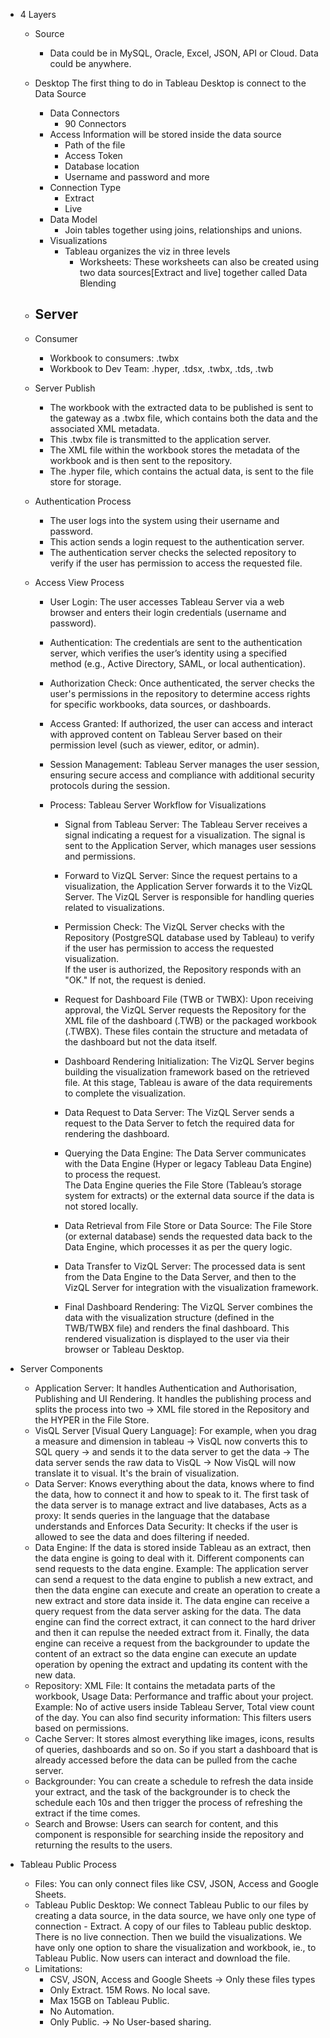 - 4 Layers
  - Source
    - Data could be in MySQL, Oracle, Excel, JSON, API or Cloud. Data could be anywhere.
  - Desktop
    The first thing to do in Tableau Desktop is connect to the Data Source
    - Data Connectors
      - 90 Connectors
    - Access Information will be stored inside the data source
      - Path of the file
      - Access Token
      - Database location
      - Username and password and more
    - Connection Type
      - Extract
      - Live
    - Data Model
      - Join tables together using joins, relationships and unions.
    - Visualizations
      - Tableau organizes the viz in three levels
        - Worksheets: These worksheets can also be created using two data sources[Extract and live] together called Data Blending
  - Server
    - 
  - Consumer
    - Workbook to consumers: .twbx
    - Workbook to Dev Team: .hyper, .tdsx, .twbx, .tds, .twb

  - Server Publish
    - The workbook with the extracted data to be published is sent to the gateway as a .twbx file, which contains both the data and the associated XML metadata.
    - This .twbx file is transmitted to the application server.
    - The XML file within the workbook stores the metadata of the workbook and is then sent to the repository.
    - The .hyper file, which contains the actual data, is sent to the file store for storage.

  - Authentication Process
    - The user logs into the system using their username and password.
    - This action sends a login request to the authentication server.
    - The authentication server checks the selected repository to verify if the user has permission to access the requested file.

  - Access View Process
    - User Login: The user accesses Tableau Server via a web browser and enters their login credentials (username and password).
    - Authentication: The credentials are sent to the authentication server, which verifies the user’s identity using a specified method (e.g., Active Directory, SAML, or local authentication).
    - Authorization Check: Once authenticated, the server checks the user's permissions in the repository to determine access rights for specific workbooks, data sources, or dashboards.
    - Access Granted: If authorized, the user can access and interact with approved content on Tableau Server based on their permission level (such as viewer, editor, or admin).
    - Session Management: Tableau Server manages the user session, ensuring secure access and compliance with additional security protocols during the session.

    - Process: Tableau Server Workflow for Visualizations
      - Signal from Tableau Server: The Tableau Server receives a signal indicating a request for a visualization. The signal is sent to the Application Server, which manages user sessions and permissions.
      
      - Forward to VizQL Server: Since the request pertains to a visualization, the Application Server forwards it to the VizQL Server. The VizQL Server is responsible for handling queries related to visualizations.
      
      - Permission Check: The VizQL Server checks with the Repository (PostgreSQL database used by Tableau) to verify if the user has permission to access the requested visualization.    
      If the user is authorized, the Repository responds with an "OK."
      If not, the request is denied.

      - Request for Dashboard File (TWB or TWBX): Upon receiving approval, the VizQL Server requests the Repository for the XML file of the dashboard (.TWB) or the packaged workbook (.TWBX). These files contain the structure and metadata of the dashboard but not the data itself.
      
      - Dashboard Rendering Initialization: The VizQL Server begins building the visualization framework based on the retrieved file. At this stage, Tableau is aware of the data requirements to complete the visualization.
      
      - Data Request to Data Server: The VizQL Server sends a request to the Data Server to fetch the required data for rendering the dashboard.
      
      - Querying the Data Engine: The Data Server communicates with the Data Engine (Hyper or legacy Tableau Data Engine) to process the request.     
      The Data Engine queries the File Store (Tableau’s storage system for extracts) or the external data source if the data is not stored locally.
      - Data Retrieval from File Store or Data Source: The File Store (or external database) sends the requested data back to the Data Engine, which processes it as per the query logic.
      
      - Data Transfer to VizQL Server: The processed data is sent from the Data Engine to the Data Server, and then to the VizQL Server for integration with the visualization framework.
      
      - Final Dashboard Rendering: The VizQL Server combines the data with the visualization structure (defined in the TWB/TWBX file) and renders the final dashboard. This rendered visualization is displayed to the user via their browser or Tableau Desktop.

- Server Components
  - Application Server: It handles Authentication and Authorisation, Publishing and UI Rendering. It handles the publishing process and splits the process into two -> XML file stored in the Repository and the HYPER in the File Store.
  - VisQL Server [Visual Query Language]: For example, when you drag a measure and dimension in tableau -> VisQL now converts this to SQL query -> and sends it to the data server to get the data -> The data server sends the raw data to VisQL -> Now VisQL will now translate it to visual. It's the brain of visualization. 
  - Data Server: Knows everything about the data, knows where to find the data, how to connect it and how to speak to it. The first task of the data server is to manage extract and live databases, Acts as a proxy: It sends queries in the language that the database understands and Enforces Data Security: It checks if the user is allowed to see the data and does filtering if needed. 
  - Data Engine: If the data is stored inside Tableau as an extract, then the data engine is going to deal with it. Different components can send requests to the data engine. Example: The application server can send a request to the data engine to publish a new extract, and then the data engine can execute and create an operation to create a new extract and store data inside it. The data engine can receive a query request from the data server asking for the data. The data engine can find the correct extract, it can connect to the hard driver and then it can repulse the needed extract from it. Finally, the data engine can receive a request from the backgrounder to update the content of an extract so the data engine can execute an update operation by opening the extract and updating its content with the new data.
  - Repository: XML File: It contains the metadata parts of the workbook, Usage Data: Performance and traffic about your project. Example: No of active users inside Tableau Server, Total view count of the day. You can also find security information: This filters users based on permissions.
  - Cache Server: It stores almost everything like images, icons, results of queries, dashboards and so on. So if you start a dashboard that is already accessed before the data can be pulled from the cache server.
  - Backgrounder: You can create a schedule to refresh the data inside your extract, and the task of the backgrounder is to check the schedule each 10s and then trigger the process of refreshing the extract if the time comes.
  - Search and Browse: Users can search for content, and this component is responsible for searching inside the repository and returning the results to the users.

- Tableau Public Process
  - Files: You can only connect files like CSV, JSON, Access and Google Sheets.
  - Tableau Public Desktop: We connect Tableau Public to our files by creating a data source, in the data source, we have only one type of connection - Extract. A copy of our files to Tableau public desktop. There is no live connection. Then we build the visualizations. We have only one option to share the visualization and workbook, ie., to Tableau Public. Now users can interact and download the file.
  - Limitations:
    - CSV, JSON, Access and Google Sheets -> Only these files types
    - Only Extract. 15M Rows. No local save.
    - Max 15GB on Tableau Public.
    - No Automation.
    - Only Public. -> No User-based sharing.
